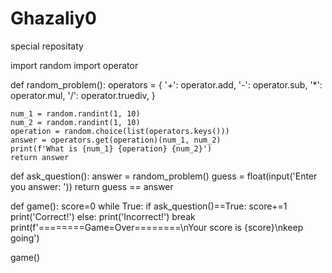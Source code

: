 # Ghazaliy0
special repositaty

import random
import operator

def random_problem():
    operators = {
        '+': operator.add,
        '-': operator.sub,
        '*': operator.mul,
        '/': operator.truediv,
    }

    num_1 = random.randint(1, 10)
    num_2 = random.randint(1, 10)
    operation = random.choice(list(operators.keys()))
    answer = operators.get(operation)(num_1, num_2)
    print(f'What is {num_1} {operation} {num_2}')
    return answer

def ask_question():
    answer = random_problem()
    guess = float(input('Enter you answer: '))
    return guess == answer

def game():
  score=0
  while True:
    if ask_question()==True:
      score+=1
      print('Correct!')
    else:
      print('Incorrect!')
      break
  print(f'========Game=Over========\nYour score is {score}\nkeep going')
  
game()
